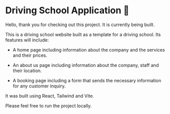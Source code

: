 # Driving School Application 🚗

Hello, thank you for checking out this project. It is currently being built.

This is a driving school website built as a template for a driving school. Its features will include:

- A home page including information about the company and the services and their prices.

- An about us page including information about the company, staff and their location.

- A booking page including a form that sends the necessary information for any customer inquiry.

It was built using React, Tailwind and Vite.

Please feel free to run the project locally.

